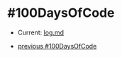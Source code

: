 # #100DaysOfCode
* Current: [log.md](log.md)

* [previous #100DaysOfCode](https://github.com/byeJohn/100-days-of-code/blob/master/log.md)
